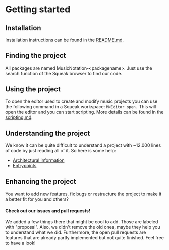 # Getting started

## Installation
Installation instructions can be found in the [README.md](../README.md).

## Finding the project
All packages are named MusicNotation-\<packagename\>. Just use the search function of the Squeak browser to find our code.

## Using the project
To open the editor used to create and modify music projects you can use the following command in a Squeak workspace: `MNEditor open.`
This will open the editor and you can start scripting. More details can be found in the [scripting.md](./scripting.md).

## Understanding the project
We know it can be quite difficult to understand a project with ~12.000 lines of code by just reading all of it. So here is some help:
- [Architectural information](./object-structure.md)
-  [Entrypoints](./entrypoints.md)

## Enhancing the project
You want to add new features, fix bugs or restructure the project to make it a better fit for you and others? 
#### Check out our issues and pull requests! 
We added a few things there that might be cool to add. Those are labeled with "proposal". Also, we didn't remove the old ones, maybe they help you to understand what we did.
Furthermore, the open pull requests are features that are already partly implemented but not quite finished. Feel free to have a look!
